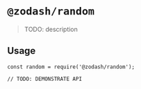 # `@zodash/random`

> TODO: description

## Usage

```
const random = require('@zodash/random');

// TODO: DEMONSTRATE API
```
